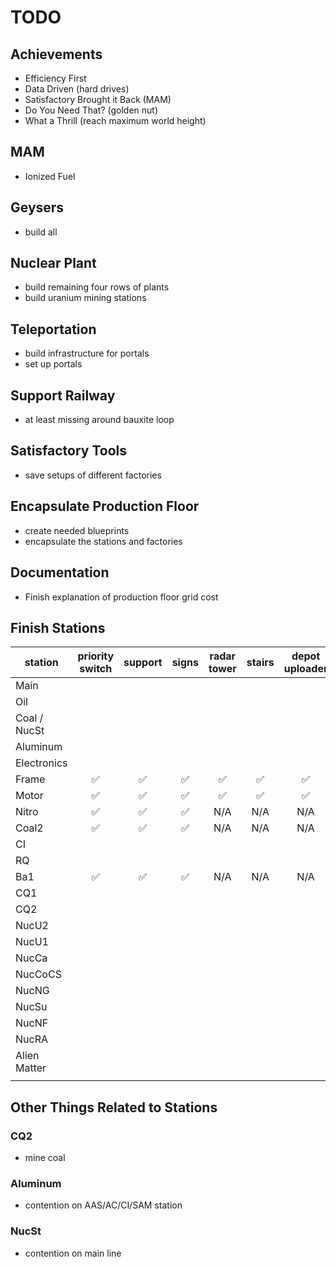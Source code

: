 # TODO

##  Achievements
- Efficiency First
- Data Driven (hard drives)
- Satisfactory Brought it Back (MAM)
- Do You Need That? (golden nut)
- What a Thrill (reach maximum world height)

## MAM
- Ionized Fuel

## Geysers
- build all

## Nuclear Plant
- build remaining four rows of plants
- build uranium mining stations

## Teleportation
- build infrastructure for portals
- set up portals

## Support Railway
- at least missing around bauxite loop

## Satisfactory Tools
- save setups of different factories

## Encapsulate Production Floor
- create needed blueprints
- encapsulate the stations and factories

## Documentation
- Finish explanation of production floor grid cost

## Finish Stations
| station      |  priority switch   |      support       |       signs        |    radar tower     |       stairs       |   depot uploader   |
|--------------|:------------------:|:------------------:|:------------------:|:------------------:|:------------------:|:------------------:|
| Main         |                    |                    |                    |                    |                    |                    |
| Oil          |                    |                    |                    |                    |                    |                    |
| Coal / NucSt |                    |                    |                    |                    |                    |                    |
| Aluminum     |                    |                    |                    |                    |                    |                    |
| Electronics  |                    |                    |                    |                    |                    |                    |
| Frame        | :white_check_mark: | :white_check_mark: | :white_check_mark: | :white_check_mark: | :white_check_mark: | :white_check_mark: |
| Motor        | :white_check_mark: | :white_check_mark: | :white_check_mark: | :white_check_mark: | :white_check_mark: | :white_check_mark: |
| Nitro        | :white_check_mark: | :white_check_mark: | :white_check_mark: |        N/A         |        N/A         |        N/A         |
| Coal2        | :white_check_mark: | :white_check_mark: | :white_check_mark: |        N/A         |        N/A         |        N/A         |
| CI           |                    |                    |                    |                    |                    |                    |
| RQ           |                    |                    |                    |                    |                    |                    |
| Ba1          | :white_check_mark: | :white_check_mark: | :white_check_mark: |        N/A         |        N/A         |        N/A         |
| CQ1          |                    |                    |                    |                    |                    |                    |
| CQ2          |                    |                    |                    |                    |                    |                    |
| NucU2        |                    |                    |                    |                    |                    |                    |
| NucU1        |                    |                    |                    |                    |                    |                    |
| NucCa        |                    |                    |                    |                    |                    |                    |
| NucCoCS      |                    |                    |                    |                    |                    |                    |
| NucNG        |                    |                    |                    |                    |                    |                    |
| NucSu        |                    |                    |                    |                    |                    |                    |
| NucNF        |                    |                    |                    |                    |                    |                    |
| NucRA        |                    |                    |                    |                    |                    |                    |
| Alien Matter |                    |                    |                    |                    |                    |                    |
|              |                    |                    |                    |                    |                    |                    |

## Other Things Related to Stations

### CQ2
- mine coal

### Aluminum
- contention on AAS/AC/CI/SAM station

### NucSt
- contention on main line

